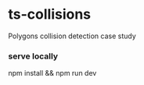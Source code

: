 # ts-collisions

Polygons collision detection case study

### serve locally

npm install && npm run dev
